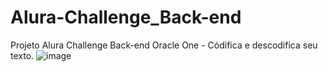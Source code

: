 # Alura-Challenge_Back-end
Projeto Alura Challenge Back-end Oracle One - Códifica e descodifica seu texto.
![image](https://user-images.githubusercontent.com/45899117/150376693-3365591a-3816-4ac4-9f7e-7e801c2a03c6.png)
